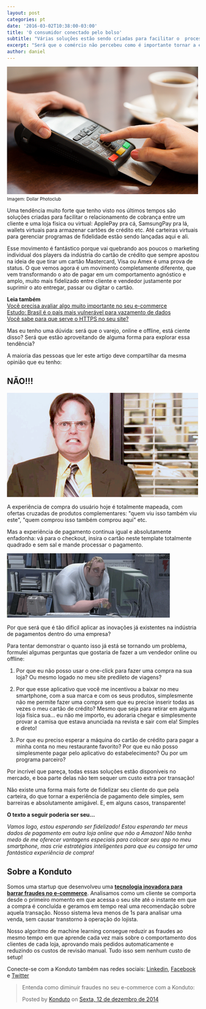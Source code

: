 ```yaml
---
layout: post
categories: pt
date: '2016-03-02T10:38:00-03:00'
title: 'O consumidor conectado pelo bolso'
subtitle: "Várias soluções estão sendo criadas para facilitar o  processo de pagamento, mas o comércio não tem explorado esse movimento"
excerpt: "Será que o comércio não percebeu como é importante tornar a experiência de pagamento agradável ao consumidor?"
author: daniel
---
```


![pagamento](/images/160303-payment.png)
<small>Imagem: Dollar Photoclub</small>

Uma tendência muito forte que tenho visto nos últimos tempos são soluções criadas para facilitar o relacionamento de cobrança entre um cliente e uma loja física ou virtual: ApplePay pra cá, SamsungPay pra lá, wallets virtuais para armazenar cartões de crédito etc. Até carteiras virtuais para gerenciar programas de fidelidade estão sendo lançadas aqui e ali. 

Esse movimento é fantástico porque vai quebrando aos poucos o marketing individual dos players da indústria do cartão de crédito que sempre apostou na ideia de que tirar um cartão Mastercard, Visa ou Amex é uma prova de status. O que vemos agora é um movimento completamente diferente, que vem transformando o ato de pagar em um comportamento agnóstico e amplo, muito mais fidelizado entre cliente e vendedor justamente por suprimir o ato entregar, passar ou digitar o cartão. 

**Leia também**  
[Você precisa avaliar algo muito importante no seu e-commerce](https://blog.konduto.com/pt/2016/01/avaliacao-importante-ecommerce/?utm_source=konduto&utm_medium=blog&utm_campaign=conteudo)  
[Estudo: Brasil é o país mais vulnerável para vazamento de dados](https://blog.konduto.com/pt/2016/01/vazamento-dados-estudo-brasil/?utm_source=konduto&utm_medium=blog&utm_campaign=conteudo)  
[Você sabe para que serve o HTTPS no seu site?](https://blog.konduto.com/pt/2015/11/para-que-serve-o-https-no-seu-ecommerce/?utm_source=konduto&utm_medium=blog&utm_campaign=conteudo)

Mas eu tenho uma dúvida: será que o varejo, online e offline, está ciente disso? Será que estão aproveitando de alguma forma para explorar essa tendência?

A maioria das pessoas que ler este artigo deve compartilhar da mesma opinião que eu tenho: 

## NÃO!!!

![nop](/images/160303-no.gif)

A experiência de compra do usuário hoje é totalmente mapeada, com ofertas cruzadas de produtos complementares: "quem viu isso também viu este", "quem comprou isso também comprou aqui" etc. 

Mas a experiência de pagamento continua igual e absolutamente enfadonha: vá para o checkout, insira o cartão neste template totalmente quadrado e sem sal e mande processar o pagamento. 

![bored](/images/160303-bored.gif)

Por que será que é tão difícil aplicar as inovações já existentes na indústria de pagamentos dentro do uma empresa? 

Para tentar demonstrar o quanto isso já está se tornando um problema, formulei algumas perguntas que gostaria de fazer a um vendedor online ou offline:

1. Por que eu não posso usar o one-click para fazer uma compra na sua loja? Ou mesmo logado no meu site predileto de viagens?  

2. Por que esse aplicativo que você me incentivou a baixar no meu smartphone, com a sua marca e com os seus produtos, simplesmente não me permite fazer uma compra sem que eu precise inserir todas as vezes o meu cartão de crédito? Mesmo que seja para retirar em alguma loja física sua... eu não me importo, eu adoraria chegar e simplesmente provar a camisa que estava anunciada na revista e sair com ela! Simples e direto!

3. Por que eu preciso esperar a máquina do cartão de crédito para pagar a minha conta no meu restaurante favorito? Por que eu não posso simplesmente pagar pelo aplicativo do estabelecimento?  Ou por um programa parceiro?

Por incrível que pareça, todas essas soluções estão disponíveis no mercado, e boa parte delas não tem sequer um custo extra por transação!

Não existe uma forma mais forte de fidelizar seu cliente do que pela carteira, do que tornar a experiência de pagamento dele simples, sem barreiras e absolutamente amigável. E, em alguns casos, transparente!

**O texto a seguir poderia ser seu…**

*Vamos logo, estou esperando ser fidelizado! Estou esperando ter meus dados de pagamento em outra loja online que não a Amazon! Não tenha medo de me oferecer vantagens especiais para colocar seu app no meu smartphone, mas crie estratégias inteligentes para que eu consiga ter uma fantástica experiência de compra!*

## Sobre a Konduto  

Somos uma startup que desenvolveu uma **[tecnologia inovadora para barrar fraudes no e-commerce](http://konduto.com/?utm_source=konduto&utm_medium=blog&utm_campaign=conteudo)**. Analisamos como um cliente se comporta desde o primeiro momento em que acessa o seu site até o instante em que a compra é concluída e geramos em tempo real uma recomendação sobre aquela transação. Nosso sistema leva menos de 1s para analisar uma venda, sem causar transtorno à operação do lojista.

Nosso algoritmo de machine learning consegue reduzir as fraudes ao mesmo tempo em que aprende cada vez mais sobre o comportamento dos clientes de cada loja, aprovando mais pedidos automaticamente e reduzindo os custos de revisão manual. Tudo isso sem nenhum custo de setup! 

Conecte-se com a Konduto também nas redes sociais: [Linkedin](https://www.linkedin.com/company/konduto), [Facebook](https://www.facebook.com/konduto) e [Twitter](https://twitter.com/KondutoBR)  

<div id="fb-root"></div><script>(function(d, s, id) {  var js, fjs = d.getElementsByTagName(s)[0];  if (d.getElementById(id)) return;  js = d.createElement(s); js.id = id;  js.src = "//connect.facebook.net/pt_BR/sdk.js#xfbml=1&version=v2.3";  fjs.parentNode.insertBefore(js, fjs);}(document, 'script', 'facebook-jssdk'));</script><div class="fb-post" data-href="https://www.facebook.com/konduto/videos/613187352119217/" data-width="650"><div class="fb-xfbml-parse-ignore"><blockquote cite="https://www.facebook.com/konduto/videos/613187352119217/"><p>Entenda como diminuir fraudes no seu e-commerce com a Konduto:</p>Posted by <a href="https://www.facebook.com/konduto/">Konduto</a> on&nbsp;<a href="https://www.facebook.com/konduto/videos/613187352119217/">Sexta, 12 de dezembro de 2014</a></blockquote></div></div>